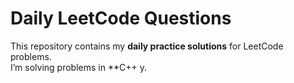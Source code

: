 #  Daily LeetCode Questions

This repository contains my **daily practice solutions** for LeetCode problems.  
I’m solving problems in **C++ y.


